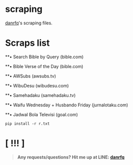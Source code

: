 # scraping
[danrfq](https://instagram.com/danrfq)'s scraping files.

# Scraps list
**• Search Bible by Query (bible.com)

**• Bible Verse of the Day (bible.com)

**• AWSubs (awsubs.tv)

**• WibuDesu (wibudesu.com)

**• Samehadaku (samehadaku.tv)

**• Waifu Wednesday + Husbando Friday (jurnalotaku.com)

**• Jadwal Bola Televisi (goal.com)
```
pip install -r r.txt
```

# [ !!! ]
> **Any requests/questions? Hit me up at LINE: [danrfq](https://line.me/R/ti/p/~danrfq)**
